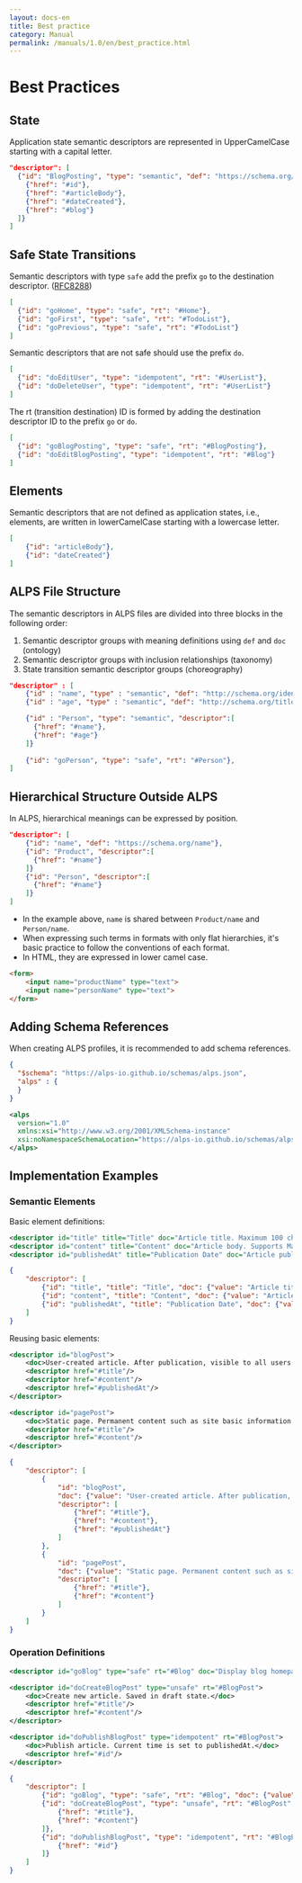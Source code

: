 ```yaml
---
layout: docs-en
title: Best practice
category: Manual
permalink: /manuals/1.0/en/best_practice.html
---
```


# Best Practices

## State

Application state semantic descriptors are represented in UpperCamelCase starting with a capital letter.

```json
"descriptor": [
  {"id": "BlogPosting", "type": "semantic", "def": "https://schema.org/BlogPosting", "descriptor": [
    {"href": "#id"},
    {"href": "#articleBody"},
    {"href": "#dateCreated"},
    {"href": "#blog"}
  ]}
]
```

## Safe State Transitions

Semantic descriptors with type `safe` add the prefix `go` to the destination descriptor.
([RFC8288](https://datatracker.ietf.org/doc/html/rfc8288#section-3.3))

```json
[
  {"id": "goHome", "type": "safe", "rt": "#Home"},
  {"id": "goFirst", "type": "safe", "rt": "#TodoList"},
  {"id": "goPrevious", "type": "safe", "rt": "#TodoList"}
]
```

Semantic descriptors that are not safe should use the prefix `do`.

```json
[
  {"id": "doEditUser", "type": "idempotent", "rt": "#UserList"},
  {"id": "doDeleteUser", "type": "idempotent", "rt": "#UserList"}
]
```

The rt (transition destination) ID is formed by adding the destination descriptor ID to the prefix `go` or `do`.

```json
[
  {"id": "goBlogPosting", "type": "safe", "rt": "#BlogPosting"},
  {"id": "doEditBlogPosting", "type": "idempotent", "rt": "#Blog"}
]
```

## Elements

Semantic descriptors that are not defined as application states, i.e., elements, are written in lowerCamelCase starting with a lowercase letter.

```json
[
    {"id": "articleBody"},
    {"id": "dateCreated"}
]
```

## ALPS File Structure

The semantic descriptors in ALPS files are divided into three blocks in the following order:

1. Semantic descriptor groups with meaning definitions using `def` and `doc` (ontology)
2. Semantic descriptor groups with inclusion relationships (taxonomy)
3. State transition semantic descriptor groups (choreography)

```json
"descriptor" : [
    {"id" : "name", "type" : "semantic", "def": "http://schema.org/identifier"},
    {"id" : "age", "type" : "semantic", "def": "http://schema.org/title"},

    {"id" : "Person", "type": "semantic", "descriptor":[
      {"href": "#name"},
      {"href": "#age"}
    ]}
    
    {"id": "goPerson", "type": "safe", "rt": "#Person"},
]
```

## Hierarchical Structure Outside ALPS

In ALPS, hierarchical meanings can be expressed by position.

```json
"descriptor": [
    {"id": "name", "def": "https://schema.org/name"},
    {"id": "Product", "descriptor":[
      {"href": "#name"}
    ]}
    {"id": "Person", "descriptor":[
      {"href": "#name"}
    ]}
]
```

* In the example above, `name` is shared between `Product/name` and `Person/name`.
* When expressing such terms in formats with only flat hierarchies, it's basic practice to follow the conventions of each format.
* In HTML, they are expressed in lower camel case.

```html
<form>
    <input name="productName" type="text">
    <input name="personName" type="text">
</form>
```

## Adding Schema References

When creating ALPS profiles, it is recommended to add schema references.

```json
{
  "$schema": "https://alps-io.github.io/schemas/alps.json",
  "alps" : {
  }
}
```

```xml
<alps 
  version="1.0"
  xmlns:xsi="http://www.w3.org/2001/XMLSchema-instance"
  xsi:noNamespaceSchemaLocation="https://alps-io.github.io/schemas/alps.xsd">
</alps>  
```

## Implementation Examples

### Semantic Elements

Basic element definitions:

```xml
<descriptor id="title" title="Title" doc="Article title. Maximum 100 characters."/>
<descriptor id="content" title="Content" doc="Article body. Supports Markdown format."/>
<descriptor id="publishedAt" title="Publication Date" doc="Article publication date and time. ISO 8601 format."/>
```

```json
{
    "descriptor": [
        {"id": "title", "title": "Title", "doc": {"value": "Article title. Maximum 100 characters."}},
        {"id": "content", "title": "Content", "doc": {"value": "Article body. Supports Markdown format."}},
        {"id": "publishedAt", "title": "Publication Date", "doc": {"value": "Article publication date and time. ISO 8601 format."}}
    ]
}
```

Reusing basic elements:

```xml
<descriptor id="blogPost">
    <doc>User-created article. After publication, visible to all users.</doc>
    <descriptor href="#title"/>
    <descriptor href="#content"/>
    <descriptor href="#publishedAt"/>
</descriptor>

<descriptor id="pagePost">
    <doc>Static page. Permanent content such as site basic information.</doc>
    <descriptor href="#title"/>
    <descriptor href="#content"/>
</descriptor>
```

```json
{
    "descriptor": [
        {
            "id": "blogPost",
            "doc": {"value": "User-created article. After publication, visible to all users."},
            "descriptor": [
                {"href": "#title"},
                {"href": "#content"},
                {"href": "#publishedAt"}
            ]
        },
        {
            "id": "pagePost",
            "doc": {"value": "Static page. Permanent content such as site basic information."},
            "descriptor": [
                {"href": "#title"},
                {"href": "#content"}
            ]
        }
    ]
}
```

### Operation Definitions

```xml
<descriptor id="goBlog" type="safe" rt="#Blog" doc="Display blog homepage. Shows latest 10 articles."/>

<descriptor id="doCreateBlogPost" type="unsafe" rt="#BlogPost">
    <doc>Create new article. Saved in draft state.</doc>
    <descriptor href="#title"/>
    <descriptor href="#content"/>
</descriptor>

<descriptor id="doPublishBlogPost" type="idempotent" rt="#BlogPost">
    <doc>Publish article. Current time is set to publishedAt.</doc>
    <descriptor href="#id"/>
</descriptor>
```

```json
{
    "descriptor": [
        {"id": "goBlog", "type": "safe", "rt": "#Blog", "doc": {"value": "Display blog homepage. Shows latest 10 articles."}},
        {"id": "doCreateBlogPost", "type": "unsafe", "rt": "#BlogPost", "doc": {"value": "Create new article. Saved in draft state."}, "descriptor": [
            {"href": "#title"},
            {"href": "#content"}
        ]},
        {"id": "doPublishBlogPost", "type": "idempotent", "rt": "#BlogPost", "doc": {"value": "Publish article. Current time is set to publishedAt."}, "descriptor": [
            {"href": "#id"}
        ]}
    ]
}
```
